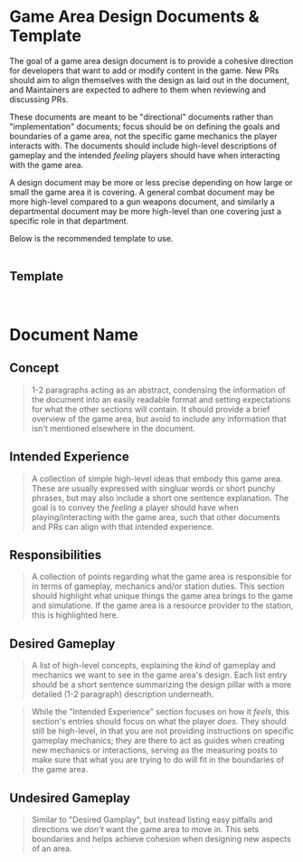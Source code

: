 # Game Area Design Documents & Template

The goal of a game area design document is to provide a cohesive direction for developers that want to add or modify content in the game. New PRs should aim to align themselves with the design as laid out in the document, and Maintainers are expected to adhere to them when reviewing and discussing PRs.

These documents are meant to be "directional" documents rather than "implementation" documents; focus should be on defining the goals and boundaries of a game area, not the specific game mechanics the player interacts with. The documents should include high-level descriptions of gameplay and the intended *feeling* players should have when interacting with the game area. 

A design document may be more or less precise depending on how large or small the game area it is covering. A general combat document may be more high-level compared to a gun weapons document, and similarly a departmental document may be more high-level than one covering just a specific role in that department. 

Below is the recommended template to use.  
<br>
## Template
<br>

# Document Name

## Concept
> 1-2 paragraphs acting as an abstract, condensing the information of the document into an easily readable format and setting expectations for what the other sections will contain. It should provide a brief overview of the game area, but avoid to include any information that isn't mentioned elsewhere in the document.  

## Intended Experience
> A collection of simple high-level ideas that embody this game area. These are usually expressed with singluar words or short punchy phrases, but may also include a short one sentence explanation. The goal is to convey the *feeling* a player should have when playing/interacting with the game area, such that other documents and PRs can align with that intended experience. 

## Responsibilities
> A collection of points regarding what the game area is responsible for in terms of gameplay, mechanics and/or station duties. This section should highlight what unique things the game area brings to the game and simulatione. If the game area is a resource provider to the station, this is highlighted here.

## Desired Gameplay
> A list of high-level concepts, explaining the *kind* of gameplay and mechanics we want to see in the game area's design. Each list entry should be a short sentence summarizing the design pillar with a more detailed (1-2 paragraph) description underneath. 

> While the "Intended Experience" section focuses on how it *feels*, this section's entries should focus on what the player *does*. They should still be high-level, in that you are not providing instructions on specific gameplay mechanics; they are there to act as guides when creating new mechanics or interactions, serving as the measuring posts to make sure that what you are trying to do will fit in the boundaries of the game area.

## Undesired Gameplay
> Similar to "Desired Gamplay", but instead listing easy pitfalls and directions we *don't* want the game area to move in. This sets boundaries and helps achieve cohesion when designing new aspects of an area.
